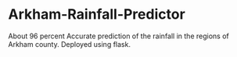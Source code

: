 # Arkham-Rainfall-Predictor
About 96 percent Accurate prediction of the rainfall in the regions of Arkham county. 
Deployed using flask.

